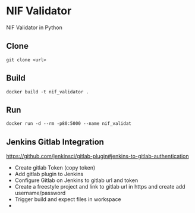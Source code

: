 # NIF Validator
NIF Validator in Python

## Clone
    git clone <url>

## Build
    docker build -t nif_validator .

## Run
    docker run -d --rm -p80:5000 --name nif_validat
    

## Jenkins Gitlab Integration

https://github.com/jenkinsci/gitlab-plugin#jenkins-to-gitlab-authentication

* Create gitlab Token (copy token)
* Add gitlab plugin to Jenkins
* Configure Gitlab on Jenkins to gitlab url and token
* Create a freestyle project and link to gitlab url in https and create add username/password
* Trigger build and expect files in workspace
* 
